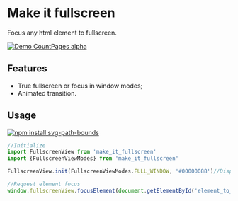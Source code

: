 # Make it fullscreen
Focus any html element to fullscreen.

[![Demo CountPages alpha](https://share.gifyoutube.com/jZy4nP.gif)](https://www.youtube.com/watch?v=H8vMoNV_11c)
## Features
- True fullscreen or focus in window modes;
- Animated transition.

## Usage
[![npm install svg-path-bounds](https://nodei.co/npm/make_it_fullscreen.png?mini=true)](https://npmjs.org/package/make_it_fullscreen/)

```js
//Initialize
import FullscreenView from 'make_it_fullscreen'
import {FullscreenViewModes} from 'make_it_fullscreen'

FullscreenView.init(FullscreenViewModes.FULL_WINDOW, '#00000088')//Display mode, cover color

//Request element focus
window.fullscreenView.focusElement(document.getElementById('element_to_focus'))
```